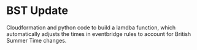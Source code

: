 # BST Update
Cloudformation and python code to build a lamdba function, which automatically adjusts the times in eventbridge rules to account for British Summer Time changes.
